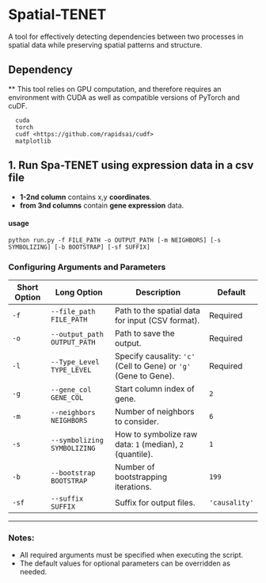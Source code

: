 # Spatial-TENET
A tool for effectively detecting dependencies between two processes in spatial data while preserving spatial patterns and structure.

## Dependency
** This tool relies on GPU computation, and therefore requires an environment with CUDA as well as compatible versions of PyTorch and cuDF.
```
  cuda 
  torch
  cudf <https://github.com/rapidsai/cudf>
  matplotlib
```

## 1. Run Spa-TENET using expression data in a csv file
* **1-2nd column** contains x,y **coordinates**.   
* **from 3nd columns** contain **gene expression** data.

#### usage
```
python run.py -f FILE_PATH -o OUTPUT_PATH [-m NEIGHBORS] [-s SYMBOLIZING] [-b BOOTSTRAP] [-sf SUFFIX]
```

### Configuring Arguments and Parameters

| Short Option | Long Option               | Description                                                          | Default        |
|--------------|---------------------------|----------------------------------------------------------------------|----------------|
| `-f`         | `--file_path FILE_PATH`   | Path to the spatial data for input (CSV format).                     | Required       |
| `-o`         | `--output_path OUTPUT_PATH`| Path to save the output.                                             | Required       |
| `-l`         | `--Type_Level TYPE_LEVEL` | Specify causality: `'c'` (Cell to Gene) or `'g'` (Gene to Gene).     | Required       |
| `-g`         | `--gene_col GENE_COL`     | Start column index of gene.                                          | `2`            |
| `-m`         | `--neighbors NEIGHBORS`   | Number of neighbors to consider.                                     | `6`            |
| `-s`         | `--symbolizing SYMBOLIZING`| How to symbolize raw data: `1` (median), `2` (quantile).             | `1`            |
| `-b`         | `--bootstrap BOOTSTRAP`   | Number of bootstrapping iterations.                                  | `199`          |
| `-sf`        | `--suffix SUFFIX`         | Suffix for output files.                                             | `'causality'`  |

---

### Notes:
- All required arguments must be specified when executing the script.
- The default values for optional parameters can be overridden as needed.
